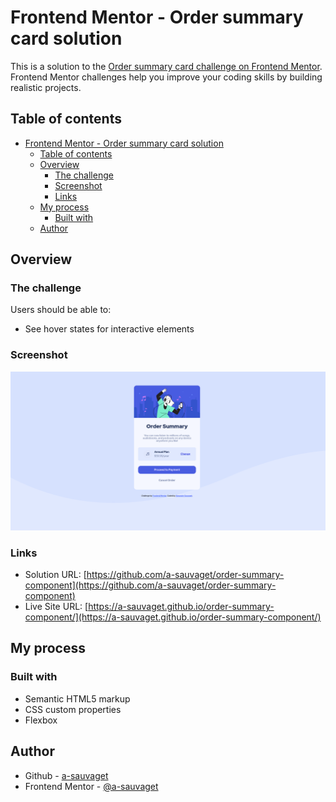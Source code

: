 # Frontend Mentor - Order summary card solution

This is a solution to the [Order summary card challenge on Frontend Mentor](https://www.frontendmentor.io/challenges/order-summary-component-QlPmajDUj). Frontend Mentor challenges help you improve your coding skills by building realistic projects. 

## Table of contents

- [Frontend Mentor - Order summary card solution](#frontend-mentor---order-summary-card-solution)
  - [Table of contents](#table-of-contents)
  - [Overview](#overview)
    - [The challenge](#the-challenge)
    - [Screenshot](#screenshot)
    - [Links](#links)
  - [My process](#my-process)
    - [Built with](#built-with)
  - [Author](#author)

## Overview

### The challenge

Users should be able to:

- See hover states for interactive elements

### Screenshot

![](./screenshot.png)
### Links

- Solution URL: [https://github.com/a-sauvaget/order-summary-component](https://github.com/a-sauvaget/order-summary-component)
- Live Site URL: [https://a-sauvaget.github.io/order-summary-component/](https://a-sauvaget.github.io/order-summary-component/)

## My process

### Built with

- Semantic HTML5 markup
- CSS custom properties
- Flexbox

## Author

- Github - [a-sauvaget](https://github.com/a-sauvaget)
- Frontend Mentor - [@a-sauvaget](https://www.frontendmentor.io/profile/a-sauvaget)
